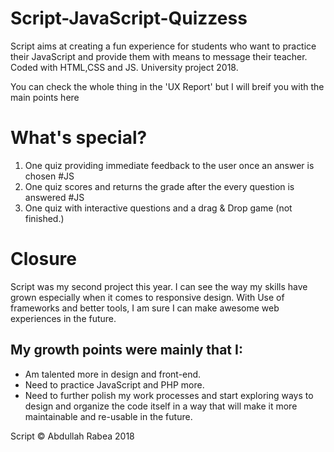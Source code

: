 # Script-JavaScript-Quizzess
Script aims at creating a fun experience for students who want to practice
their JavaScript and provide them with means to message their teacher.
Coded with HTML,CSS and JS. University project 2018.

You can check the whole thing in the 'UX Report' but I will breif you with the main points here
# What's special?
1. One quiz providing immediate feedback to the user once an answer is chosen #JS
2. One quiz scores and returns the grade after the every question is answered #JS
3. One quiz with interactive questions and a drag & Drop game (not finished.)

# Closure
Script was my second project this year. I can see the way my skills have grown
especially when it comes to responsive design. With Use of frameworks and better
tools, I am sure I can make awesome web experiences in the future.
## My growth points were mainly that I:
- Am talented more in design and front-end.
- Need to practice JavaScript and PHP more.
- Need to further polish my work processes and start exploring ways to design
and organize the code itself in a way that will make it more maintainable and
re-usable in the future.

Script © Abdullah Rabea 2018
